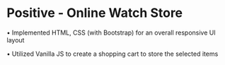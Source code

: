 # Positive - Online Watch Store

• Implemented HTML, CSS (with Bootstrap) for an overall responsive UI layout 

• Utilized Vanilla JS to create a shopping cart to store the selected items

